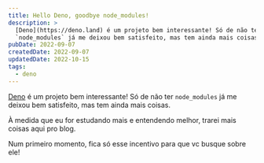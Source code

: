 ```yaml
---
title: Hello Deno, goodbye node_modules!
description: >
  [Deno](https://deno.land) é um projeto bem interessante! Só de não ter
  `node_modules` já me deixou bem satisfeito, mas tem ainda mais coisas.
pubDate: 2022-09-07
createdDate: 2022-09-07
updatedDate: 2022-10-15
tags:
  - deno
---
```


[Deno](https://deno.land) é um projeto bem interessante! Só de não ter
`node_modules` já me deixou bem satisfeito, mas tem ainda mais coisas.

À medida que eu for estudando mais e entendendo melhor, trarei mais coisas aqui
pro blog.

Num primeiro momento, fica só esse incentivo para que vc busque sobre ele!
